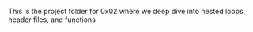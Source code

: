 This is the project folder for 0x02 where we deep dive into nested loops, header files, and functions
